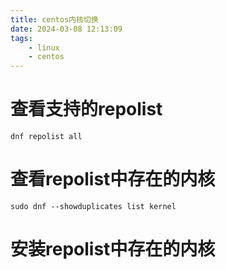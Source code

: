 ```yaml
---
title: centos内核切换
date: 2024-03-08 12:13:09
tags:
    - linux
    - centos
---
```


# 查看支持的repolist
```shell
dnf repolist all
```

# 查看repolist中存在的内核
```shell
sudo dnf --showduplicates list kernel
```

# 安装repolist中存在的内核